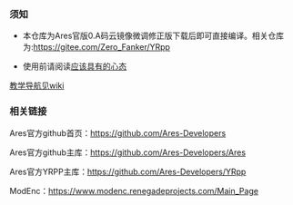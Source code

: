 ### 须知
* 本仓库为Ares官版0.A码云镜像微调修正版下载后即可直接编译。相关仓库为:https://gitee.com/Zero_Fanker/YRpp

* 使用前请阅读[应该具有的心态]()

[教学导航见wiki](https://gitee.com/Zero_Fanker/Ares/wikis/%E5%BC%95%E8%A8%80)

### 相关链接

Ares官方github首页：https://github.com/Ares-Developers

Ares官方github主库：https://github.com/Ares-Developers/Ares

Ares官方YRPP主库：https://github.com/Ares-Developers/YRpp

ModEnc：https://www.modenc.renegadeprojects.com/Main_Page